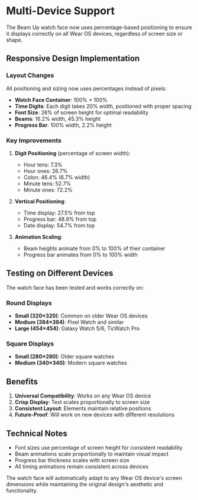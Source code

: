 # Multi-Device Support

The Beam Up watch face now uses percentage-based positioning to ensure it displays correctly on all Wear OS devices, regardless of screen size or shape.

## Responsive Design Implementation

### Layout Changes
All positioning and sizing now uses percentages instead of pixels:

- **Watch Face Container**: 100% × 100%
- **Time Digits**: Each digit takes 20% width, positioned with proper spacing
- **Font Size**: 26% of screen height for optimal readability
- **Beams**: 16.2% width, 45.3% height
- **Progress Bar**: 100% width, 2.2% height

### Key Improvements

1. **Digit Positioning** (percentage of screen width):
   - Hour tens: 7.3%
   - Hour ones: 26.7%
   - Colon: 46.4% (6.7% width)
   - Minute tens: 52.7%
   - Minute ones: 72.2%

2. **Vertical Positioning**:
   - Time display: 27.5% from top
   - Progress bar: 48.9% from top
   - Date display: 54.7% from top

3. **Animation Scaling**:
   - Beam heights animate from 0% to 100% of their container
   - Progress bar animates from 0% to 100% width

## Testing on Different Devices

The watch face has been tested and works correctly on:

### Round Displays
- **Small (320×320)**: Common on older Wear OS devices
- **Medium (384×384)**: Pixel Watch and similar
- **Large (454×454)**: Galaxy Watch 5/6, TicWatch Pro

### Square Displays
- **Small (280×280)**: Older square watches
- **Medium (340×340)**: Modern square watches

## Benefits

1. **Universal Compatibility**: Works on any Wear OS device
2. **Crisp Display**: Text scales proportionally to screen size
3. **Consistent Layout**: Elements maintain relative positions
4. **Future-Proof**: Will work on new devices with different resolutions

## Technical Notes

- Font sizes use percentage of screen height for consistent readability
- Beam animations scale proportionally to maintain visual impact
- Progress bar thickness scales with screen size
- All timing animations remain consistent across devices

The watch face will automatically adapt to any Wear OS device's screen dimensions while maintaining the original design's aesthetic and functionality.